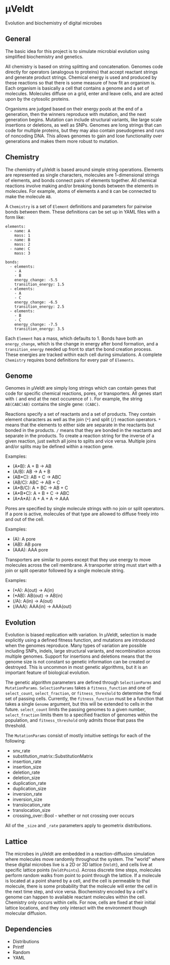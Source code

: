 &mu;Veldt
=========

Evolution and biochemistry of digital microbes


General
-------

The basic idea for this project is to simulate microbial evolution using simplified biochemistry and genetics.

All chemistry is based on string splitting and concatenation.  Genomes code directly for operators (analogous to proteins) that accept reactant strings and generate product strings.  Chemical energy is used and produced by these reactions so that there is some measure of how fit an organism is.  Each organism is basically a cell that contains a genome and a set of molecules.  Molecules diffuse on a grid, enter and leave cells, and are acted upon by the cytosolic proteins.

Organisms are judged based on their energy pools at the end of a generation, then the winners reproduce with mutation, and the next generation begins.  Mutation can include structural variants, like large scale insertions or deletions, as well as SNPs.  Genomes are long strings that can code for multiple proteins, but they may also contain pseudogenes and runs of noncoding DNA.  This allows genomes to gain and lose functionality over generations and makes them more robust to mutation.


Chemistry
---------

The chemistry of &mu;Veldt is based around simple string operations.  Elements are represented as single characters, molecules are 1-dimensional strings of elements, and bonds connect pairs of elements together.  All chemical reactions involve making and/or breaking bonds between the elements in molecules.  For example, atoms of elements `A` and `B` can be connected to make the molecule `AB`.

A `Chemistry` is a set of `Element` definitions and parameters for pairwise bonds between them.  These definitions can be set up in YAML files with a form like:

    elements:
      - name: A
        mass: 1
      - name: B
        mass: 2
      - name: C
        mass: 3

    bonds:
      - elements:
        - A
        - B
        energy_change: -5.5
        transition_energy: 1.5
      - elements:
        - A
        - C
        energy_change: -6.5
        transition_energy: 2.5
      - elements:
        - B
        - C
        energy_change: -7.5
        transition_energy: 3.5

Each `Element` has a mass, which defaults to 1.  Bonds have both an `energy_change`, which is the change in energy after bond formation, and a `transition_energy` needed up front to start the bond creation process.  These energies are tracked within each cell during simulations.  A complete `Chemistry` requires bond definitions for every pair of `Elements`.


Genome
------

Genomes in &mu;Veldt are simply long strings which can contain genes that code for specific chemical reactions, pores, or transporters.  All genes start with `(` and end at the next occurence of `)`.  For example, the string `AB(CABC)AB)` contains the single gene: `(CABC)`.

Reactions specify a set of reactants and a set of products.  They contain element characters as well as the join (`*`) and split (`/`) reaction operators.  `*` means that the elements to either side are separate in the reactants but bonded in the products.  `/` means that they are bonded in the reactants and separate in the products.  To create a reaction string for the inverse of a given reaction, just switch all joins to splits and vice versa.  Multiple joins and/or splits may be defined within a reaction gene.

Examples:

* (A\*B): A + B -> AB
* (A/B): AB -> A + B
* (AB\*C): AB + C -> ABC
* (AB/C): ABC -> AB + C
* (A\*B/C): A + BC -> AB + C
* (A\*B\*C): A + B + C -> ABC
* (A\*A\*A): A + A + A -> AAA

Pores are specified by single molecule strings with no join or split operators.  If a pore is active, molecules of that type are allowed to diffuse freely into and out of the cell.

Examples:

* (A): A pore
* (AB): AB pore
* (AAA): AAA pore

Transporters are similar to pores except that they use energy to move molecules across the cell membrane.  A transporter string must start with a join or split operator followed by a single molecule string.

Examples:

* (\*A): A(out) -> A(in)
* (\*AB): AB(out) -> AB(in)
* (/A): A(in) -> A(out)
* (/AAA): AAA(in) -> AAA(out)


Evolution
---------

Evolution is biased replication with variation.  In &mu;Veldt, selection is made explicitly using a defined fitness function, and mutations are introduced when the genomes reproduce.  Many types of variation are possible including SNPs, indels, large structural variants, and recombination across multiple genomes.  Support for insertions and deletions means that the genome size is not constant so genetic information can be created or destroyed.  This is uncommon in most genetic algorithms, but it is an important feature of biological evolution.

The genetic algorithm parameters are defined through `SelectionParms` and `MutationParams`.  `SelectionParams` takes a `fitness_function` and one of `select_count`, `select_fraction`, or `fitness_threshold` to determine the final set of passing cells.  Currently, the `fitness_function` must be a function that takes a single `Genome` argument, but this will be extended to cells in the future.  `select_count` limits the passing genomes to a given number, `select_fraction` limits them to a specified fraction of genomes within the population, and `fitness_threshold` only admits those that pass the threshold.

The `MutationParams` consist of mostly intuitive settings for each of the following:

* snv_rate
* substitution_matrix::SubstitutionMatrix
* insertion_rate
* insertion_size
* deletion_rate
* deletion_size
* duplication_rate
* duplication_size
* inversion_rate
* inversion_size
* translocation_rate
* translocation_size
* crossing_over::Bool - whether or not crossing over occurs

All of the `_size` and `_rate` parameters apply to geometrix distributions.


Lattice
-------

The microbes in &mu;Veldt are embedded in a reaction-diffusion simulation where molecules move randomly throughout the system.  The "world" where these digital microbes live is a 2D or 3D lattice (`Veldt`), and cells live at specific lattice points (`VeldtPoints`).  Across discrete time steps, molecules perform random walks from point to point through the lattice.  If a molecule is located at a point shared by a cell, and the cell is permeable to that molecule, there is some probability that the molecule will enter the cell in the next time step, and vice versa.  Biochemistry encoded by a cell's genome can happen to available reactant molecules within the cell.  Chemistry only occurs within cells.  For now, cells are fixed at their initial lattice locations, and they only interact with the environment though molecular diffusion.


Dependencies
------------

* Distributions
* Printf
* Random
* YAML
